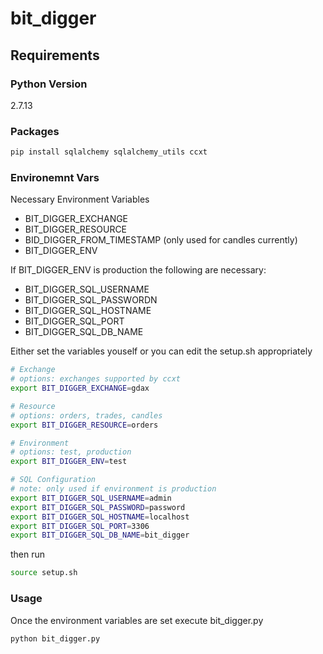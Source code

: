 # bit_digger

## Requirements

### Python Version

2.7.13

### Packages

```bash
pip install sqlalchemy sqlalchemy_utils ccxt
```

### Environemnt Vars

Necessary Environment Variables
+ BIT_DIGGER_EXCHANGE 
+ BIT_DIGGER_RESOURCE
+ BID_DIGGER_FROM_TIMESTAMP (only used for candles currently)
+ BIT_DIGGER_ENV

If BIT_DIGGER_ENV is production the following are necessary:

+ BIT_DIGGER_SQL_USERNAME
+ BIT_DIGGER_SQL_PASSWORDN
+ BIT_DIGGER_SQL_HOSTNAME
+ BIT_DIGGER_SQL_PORT
+ BIT_DIGGER_SQL_DB_NAME

Either set the variables youself or you can edit the setup.sh appropriately

```bash
# Exchange
# options: exchanges supported by ccxt
export BIT_DIGGER_EXCHANGE=gdax

# Resource
# options: orders, trades, candles
export BIT_DIGGER_RESOURCE=orders

# Environment
# options: test, production
export BIT_DIGGER_ENV=test

# SQL Configuration
# note: only used if environment is production
export BIT_DIGGER_SQL_USERNAME=admin
export BIT_DIGGER_SQL_PASSWORD=password
export BIT_DIGGER_SQL_HOSTNAME=localhost
export BIT_DIGGER_SQL_PORT=3306
export BIT_DIGGER_SQL_DB_NAME=bit_digger
```

then run

```bash
source setup.sh
```

### Usage

Once the environment variables are set execute bit_digger.py

```bash
python bit_digger.py
```